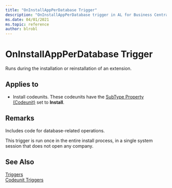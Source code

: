 ```yaml
---
title: "OnInstallAppPerDatabase Trigger"
description: "OnInstallAppPerDatabase trigger in AL for Business Central."
ms.date: 04/01/2021
ms.topic: reference
author: blrobl
---
```


# OnInstallAppPerDatabase Trigger
Runs during the installation or reinstallation of an extension.

## Applies to  
-  Install codeunits. These codeunits have the [SubType Property \(Codeunit\)](../properties/devenv-subtype-codeunit-property.md) set to **Install**.  

## Remarks  
Includes code for database-related operations.

This trigger is run once in the entire install process, in a single system session that does not open any company.

## See Also  
 [Triggers](devenv-triggers.md)  
 [Codeunit Triggers](devenv-codeunit-triggers.md)